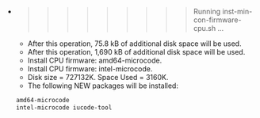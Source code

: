* >>>>>>>>> Running inst-min-con-firmware-cpu.sh ...
  * After this operation, 75.8 kB of additional disk space will be used.
  * After this operation, 1,690 kB of additional disk space will be used.
  * Install CPU firmware: amd64-microcode.
  * Install CPU firmware: intel-microcode.
  * Disk size = 727132K. Space Used = 3160K.
  * The following NEW packages will be installed:
  ```bash
  amd64-microcode
  intel-microcode iucode-tool
  ```
